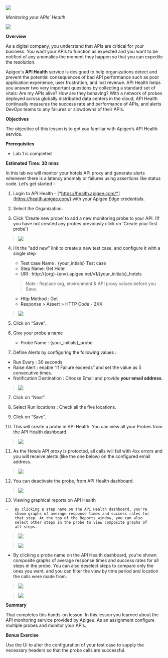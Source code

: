 ![](./media/image18.png)

*Monitoring your APIs’ Health*

![](./media/image20.png)

**Overview**

As a digital company, you understand that APIs are critical for your
business. You want your APIs to function as expected and you want to be
notified of any anomalies the moment they happen so that you can
expedite the resolution.

Apigee's **API Health** service is designed to help organizations detect
and prevent the potential consequences of bad API performance such as
poor application experience, user frustration, and lost revenue. API
Health helps you answer two very important questions by collecting a
standard set of vitals: Are my APIs alive? How are they behaving? With a
network of probes deployed across globally distributed data centers in
the cloud, API Health continually measures the success rate and
performance of APIs, and alerts DevOps teams to any failures or
slowdowns of their APIs.

**Objectives**

The objective of this lesson is to get you familiar with Apigee’s API
Health service.

**Prerequisites**
-   Lab 1 is completed

**Estimated Time: 30 mins**

In this lab we will monitor your hotels API proxy and generate alerts
whenever there is a latency anomaly or failures using assertions like
status code. Let’s get started -

1.  Login to API Health -
    [*https://health.apigee.com/*](https://health.apigee.com/) with
    your Apigee Edge credentials.

2.  Select the Organization.

3.  Click ’Create new probe’ to add a new monitoring probe to your API. (If you have not created any probes previously click on 'Create your first probe')

  > ![](./media/create_new_probe.png)

4. Hit the "add new" link to create a new test case, and configure it with a single step
    -   Test case Name : {your_intials} Test case
    -   Step Name: Get Hotel
    -   URI : http://{org}-{env}.apigee.net/v1/{your_initials}_hotels

    > Note : Replace org, environment & API proxy values before you Save.

    -   Http Method : Get
    -   Response &gt; Assert &gt; HTTP Code - 2XX

  > ![](./media/create_test_case.png)

5.  Click on “Save”.

6.  Give your probe a name

    -   Probe Name : {your\_initials}\_probe

7.  Define Alerts by configuring the following values :

  -   Run Every : 30 seconds
  -   Raise Alert : enable “If Failure exceeds” and set the value as 5
    consecutive times.
  -   Notification Destination : Choose Email and provide **your email
    address**.

  > ![](./media/configure_new_probe.png)

7.  Click on “Next”.

8.  Select Run locations : Check all the five locations.

9.  Click on “Save”.

10.  This will create a probe in API Health. You can view all your Probes
    from the API Health dashboard.

  >![](./media/probe_dashboard.png)

11.  As the Hotels API proxy is protected, all calls will fail with 4xx
    errors and you will receive alerts (like the one below) on the
    configured email address.

  > ![](./media/image26.png)

12.  You can deactivate the probe, from API Health dashboard.

  > ![](./media/image25.jpg)

13.  Viewing graphical reports on API Health

    -   By clicking a step name on the API Health dashboard, you're
        shown graphs of average response times and success rates for
        that step. At the top of the Reports window, you can also
        select other steps in the probe to view composite graphs of
        all steps.

  > ![](./media/image29.png)

  > ![](./media/image27.png)

  -   By clicking a probe name on the API Health dashboard, you're shown
    composite graphs of average response times and success rates for
    all steps in the probe. You can also deselect steps to compare
    only the ones you want, and you can filter the view by time period
    and location the calls were made from.

  > ![](./media/image28.png)

  > ![](./media/image30.png)

**Summary**

That completes this hands-on lesson. In this lesson you learned about
the API monitoring service provided by Apigee. As an assignment
configure multiple probes and monitor your APIs.

**Bonus Exercise**

Use the UI to alter the configuration of your test case to supply the necessary headers so that the probe calls are successful.
